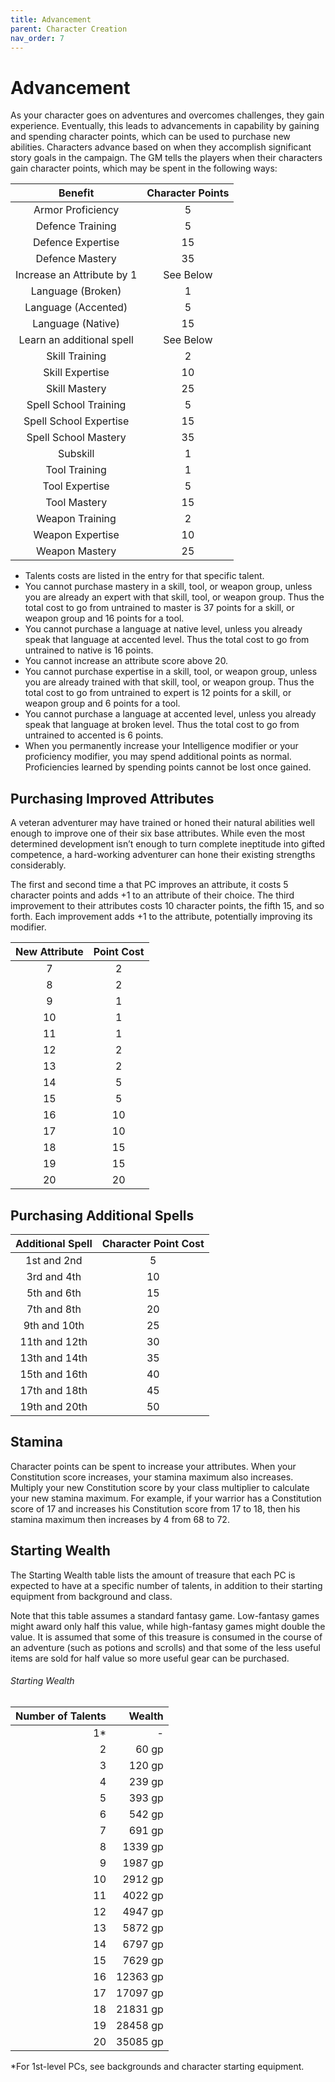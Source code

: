 ```yaml
---
title: Advancement
parent: Character Creation
nav_order: 7
---
```


# Advancement
As your character goes on adventures and overcomes challenges, they gain experience. Eventually, this leads to advancements in capability by gaining and spending character points, which can be used to purchase new abilities. Characters advance based on when they accomplish significant story goals in the campaign. The GM tells the players when their characters gain character points, which may be spent in the following ways:

| Benefit | Character Points |
|:-------:|:----------------:|
| Armor Proficiency | 5 |
| Defence Training | 5 |
| Defence Expertise | 15 |
| Defence Mastery | 35 |
| Increase an Attribute by 1 | See Below |
| Language (Broken) | 1 |
| Language (Accented) | 5 |
| Language (Native) | 15 |
| Learn an additional spell | See Below |
| Skill Training | 2 |
| Skill Expertise | 10 |
| Skill Mastery | 25 |
| Spell School Training | 5 | 
| Spell School Expertise | 15 |
| Spell School Mastery | 35 |
| Subskill | 1 |
| Tool Training | 1 |
| Tool Expertise | 5 |
| Tool Mastery | 15 |
| Weapon Training | 2 |
| Weapon Expertise | 10 |
| Weapon Mastery | 25 |

* Talents costs are listed in the entry for that specific talent.
* You cannot purchase mastery in a skill, tool, or weapon group, unless you are already an expert with that skill, tool, or weapon group. Thus the total cost to go from untrained to master is 37 points for a skill, or weapon group and 16 points for a tool.
* You cannot purchase a language at native level, unless you already speak that language at accented level. Thus the total cost to go from untrained to native is 16 points.
* You cannot increase an attribute score above 20.
* You cannot purchase expertise in a skill, tool, or weapon group, unless you are already trained with that skill, tool, or weapon group. Thus the total cost to go from untrained to expert is 12 points for a skill, or weapon group and 6 points for a tool.
* You cannot purchase a language at accented level, unless you already speak that language at broken level. Thus the total cost to go from untrained to accented is 6 points.
* When you permanently increase your Intelligence modifier or your proficiency modifier, you may spend additional points as normal. Proficiencies learned by spending points cannot be lost once gained.

## Purchasing Improved Attributes
A veteran adventurer may have trained or honed their natural abilities well enough to improve one of their six base attributes. While even the most determined development isn’t enough to turn complete ineptitude into gifted competence, a hard-working adventurer can hone their existing strengths considerably.

The first and second time a that PC improves an attribute, it costs 5 character points and adds +1 to an attribute of their choice. The third improvement to their attributes costs 10 character points, the fifth 15, and so forth. Each improvement adds +1 to the attribute, potentially improving its modifier.

| New Attribute | Point Cost |
|:---------:|:----------:|
| 7 | 2 |
| 8 | 2 |
| 9 | 1 |
| 10 | 1 |
| 11 | 1 |
| 12 | 2 |
| 13 | 2 |
| 14 | 5 |
| 15 | 5 |
| 16 | 10 |
| 17 | 10 |
| 18 | 15 |
| 19 | 15 |
| 20 | 20 |

## Purchasing Additional Spells

| Additional Spell | Character Point Cost |
|:---------------------:|:--------------------:|
| 1st and 2nd | 5 |
| 3rd and 4th | 10 |
| 5th and 6th | 15 |
| 7th and 8th | 20 |
| 9th and 10th | 25 |
| 11th and 12th | 30 |
| 13th and 14th | 35 |
| 15th and 16th | 40 |
| 17th and 18th | 45 |
| 19th and 20th | 50 |

## Stamina
Character points can be spent to increase your attributes. When your Constitution score increases, your stamina maximum also increases. Multiply your new Constitution score by your class multiplier to calculate your new stamina maximum. For example, if your warrior has a Constitution score of 17 and increases his Constitution score from 17 to 18, then his stamina maximum then increases by 4 from 68 to 72.

## Starting Wealth
The Starting Wealth table lists the amount of treasure that each PC is expected to have at a specific number of talents, in addition to their starting equipment from background and class.

Note that this table assumes a standard fantasy game. Low-fantasy games might award only half this value, while high-fantasy games might double the value. It is assumed that some of this treasure is consumed in the course of an adventure (such as potions and scrolls) and that some of the less useful items are sold for half value so more useful gear can be purchased.

###### Starting Wealth

| Number of Talents | Wealth |
|------------------:|-------:|
| 1* | - |
| 2 | 60 gp |
| 3 | 120 gp |
| 4 | 239 gp |
| 5 | 393 gp |
| 6 | 542 gp |
| 7 | 691 gp |
| 8 | 1339 gp |
| 9 | 1987 gp |
| 10 | 2912 gp |
| 11 | 4022 gp |
| 12 | 4947 gp |
| 13 | 5872 gp |
| 14 | 6797 gp |
| 15 | 7629 gp |
| 16 | 12363 gp |
| 17 | 17097 gp |
| 18 | 21831 gp |
| 19 | 28458 gp |
| 20 | 35085 gp |

*For 1st-level PCs, see backgrounds and character starting equipment.
